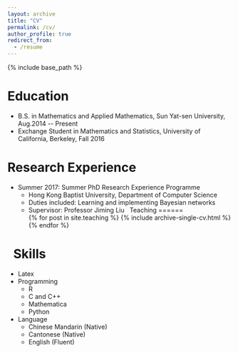 ```yaml
---
layout: archive
title: "CV"
permalink: /cv/
author_profile: true
redirect_from:
  - /resume
---
```


{% include base_path %}

Education
======
* B.S. in Mathematics and Applied Mathematics, Sun Yat-sen University, Aug.2014 -- Present
* Exchange Student in Mathematics and Statistics, University of California, Berkeley, Fall 2016


Research Experience
======
* Summer 2017: Summer PhD Research Experience Programme
  * Hong Kong Baptist University, Department of Computer Science
  * Duties included: Learning and implementing Bayesian networks
  * Supervisor: Professor Jiming Liu
  
Teaching
======  
   <ul>{% for post in site.teaching %}
      {% include archive-single-cv.html %}
   {% endfor %}</ul>
  
Skills
======
* Latex
* Programming
  * R
  * C and C++
  * Mathematica
  * Python
* Language
  * Chinese Mandarin (Native)
  * Cantonese (Native)
  * English (Fluent)

<!--
Publications
======
  <ul>{% for post in site.publications %}
    {% include archive-single-cv.html %}
  {% endfor %}</ul>
-->
<!--
Talks
======
  <ul>{% for post in site.talks %}
    {% include archive-single-talk-cv.html %}
  {% endfor %}</ul>
  -->
  

  
